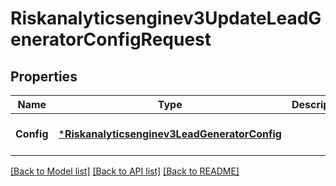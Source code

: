 # Riskanalyticsenginev3UpdateLeadGeneratorConfigRequest

## Properties
Name | Type | Description | Notes
------------ | ------------- | ------------- | -------------
**Config** | [***Riskanalyticsenginev3LeadGeneratorConfig**](riskanalyticsenginev3LeadGeneratorConfig.md) |  | [optional] [default to null]

[[Back to Model list]](../README.md#documentation-for-models) [[Back to API list]](../README.md#documentation-for-api-endpoints) [[Back to README]](../README.md)

